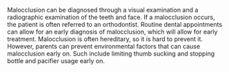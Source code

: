 Malocclusion can be diagnosed through a visual examination and a radiographic examination of the teeth and face. If a malocclusion occurs, the patient is often referred to an orthodontist. Routine dental appointments can allow for an early diagnosis of malocclusion, which will allow for early treatment. Malocclusion is often hereditary, so it is hard to prevent it. However, parents can prevent environmental factors that can cause malocclusion early on. Such include limiting thumb sucking and stopping bottle and pacifier usage early on.